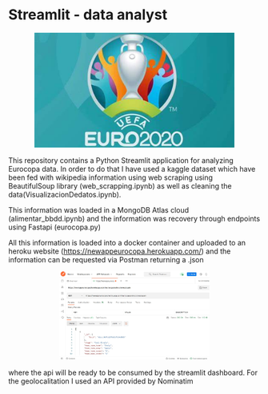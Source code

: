 # Streamlit - data analyst

<p align="center">
  <img width="400" src="/img/OIP.jpg" alt="mid_bootcamp_project">
</p>
This repository contains a Python Streamlit application for analyzing Eurocopa data.
In  order to do that I have used a kaggle dataset which have been fed with wikipedia information using web scraping using BeautifulSoup library  (web_scrapping.ipynb) as well as cleaning the data(VisualizacionDedatos.ipynb).

This information was loaded in a MongoDB Atlas cloud (alimentar_bbdd.ipynb) and the information was recovery through endpoints using Fastapi (eurocopa.py)

All this information is loaded into a docker container and uploaded to an heroku website (https://newappeurocopa.herokuapp.com/) and  the information can be requested via Postman returning a .json 
<p align="center">
  <img width="300" src="/img/postman.jpg" alt="mid_bootcamp_project">
</p>
where the api  will be ready to be consumed by the streamlit dashboard. For the geolocalitation I used an API provided by Nominatim




